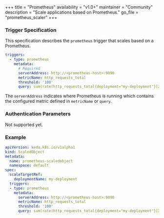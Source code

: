 +++
title = "Prometheus"
availability = "v1.0+"
maintainer = "Community"
description = "Scale applications based on Prometheus."
go_file = "prometheus_scaler"
+++

### Trigger Specification

This specification describes the `prometheus` trigger that scales based on a Prometheus.

```yaml
triggers:
  - type: prometheus
    metadata:
      # Required
      serverAddress: http://<prometheus-host>:9090
      metricName: http_requests_total
      threshold: '100'
      query: sum(rate(http_requests_total{deployment="my-deployment"}[2m])) # Note: query must return a vector/scalar single element response
```

The `serverAddress` indicates where Prometheus is running which contains the configured metric defined in `metricName` or `query`.

### Authentication Parameters

Not supported yet.

### Example

```yaml
apiVersion: keda.k8s.io/v1alpha1
kind: ScaledObject
metadata:
  name: prometheus-scaledobject
  namespace: default
spec:
  scaleTargetRef:
    deploymentName: my-deployment
  triggers:
  - type: prometheus
    metadata:
      serverAddress: http://<prometheus-host>:9090
      metricName: http_requests_total
      threshold: '100'
      query: sum(rate(http_requests_total{deployment="my-deployment"}[2m]))
```
